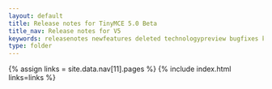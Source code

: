 ```yaml
---
layout: default
title: Release notes for TinyMCE 5.0 Beta
title_nav: Release notes for V5
keywords: releasenotes newfeatures deleted technologypreview bugfixes knownissues
type: folder
---
```


{% assign links = site.data.nav[11].pages %}
{% include index.html links=links %}
